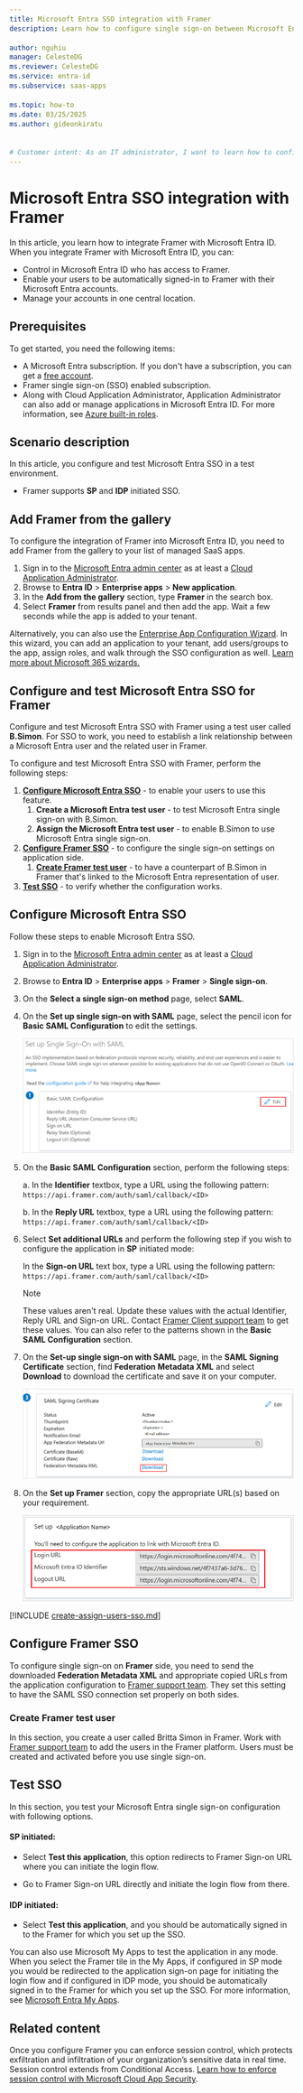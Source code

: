 ```yaml
---
title: Microsoft Entra SSO integration with Framer
description: Learn how to configure single sign-on between Microsoft Entra ID and Framer.

author: nguhiu
manager: CelesteDG
ms.reviewer: CelesteDG
ms.service: entra-id
ms.subservice: saas-apps

ms.topic: how-to
ms.date: 03/25/2025
ms.author: gideonkiratu


# Customer intent: As an IT administrator, I want to learn how to configure single sign-on between Microsoft Entra ID and Framer so that I can control who has access to Framer, enable automatic sign-in with Microsoft Entra accounts, and manage my accounts in one central location.
---
```


# Microsoft Entra SSO integration with Framer

In this article,  you learn how to integrate Framer with Microsoft Entra ID. When you integrate Framer with Microsoft Entra ID, you can:

* Control in Microsoft Entra ID who has access to Framer.
* Enable your users to be automatically signed-in to Framer with their Microsoft Entra accounts.
* Manage your accounts in one central location.

## Prerequisites

To get started, you need the following items:

* A Microsoft Entra subscription. If you don't have a subscription, you can get a [free account](https://azure.microsoft.com/free/).
* Framer single sign-on (SSO) enabled subscription.
* Along with Cloud Application Administrator, Application Administrator can also add or manage applications in Microsoft Entra ID.
For more information, see [Azure built-in roles](~/identity/role-based-access-control/permissions-reference.md).

## Scenario description

In this article,  you configure and test Microsoft Entra SSO in a test environment.

* Framer supports **SP** and **IDP** initiated SSO.

## Add Framer from the gallery

To configure the integration of Framer into Microsoft Entra ID, you need to add Framer from the gallery to your list of managed SaaS apps.

1. Sign in to the [Microsoft Entra admin center](https://entra.microsoft.com) as at least a [Cloud Application Administrator](~/identity/role-based-access-control/permissions-reference.md#cloud-application-administrator).
1. Browse to **Entra ID** > **Enterprise apps** > **New application**.
1. In the **Add from the gallery** section, type **Framer** in the search box.
1. Select **Framer** from results panel and then add the app. Wait a few seconds while the app is added to your tenant.

 Alternatively, you can also use the [Enterprise App Configuration Wizard](https://portal.office.com/AdminPortal/home?Q=Docs#/azureadappintegration). In this wizard, you can add an application to your tenant, add users/groups to the app, assign roles, and walk through the SSO configuration as well. [Learn more about Microsoft 365 wizards.](/microsoft-365/admin/misc/azure-ad-setup-guides)

<a name='configure-and-test-azure-ad-sso-for-framer'></a>

## Configure and test Microsoft Entra SSO for Framer

Configure and test Microsoft Entra SSO with Framer using a test user called **B.Simon**. For SSO to work, you need to establish a link relationship between a Microsoft Entra user and the related user in Framer.

To configure and test Microsoft Entra SSO with Framer, perform the following steps:

1. **[Configure Microsoft Entra SSO](#configure-azure-ad-sso)** - to enable your users to use this feature.
    1. **Create a Microsoft Entra test user** - to test Microsoft Entra single sign-on with B.Simon.
    1. **Assign the Microsoft Entra test user** - to enable B.Simon to use Microsoft Entra single sign-on.
1. **[Configure Framer SSO](#configure-framer-sso)** - to configure the single sign-on settings on application side.
    1. **[Create Framer test user](#create-framer-test-user)** - to have a counterpart of B.Simon in Framer that's linked to the Microsoft Entra representation of user.
1. **[Test SSO](#test-sso)** - to verify whether the configuration works.

<a name='configure-azure-ad-sso'></a>

## Configure Microsoft Entra SSO

Follow these steps to enable Microsoft Entra SSO.

1. Sign in to the [Microsoft Entra admin center](https://entra.microsoft.com) as at least a [Cloud Application Administrator](~/identity/role-based-access-control/permissions-reference.md#cloud-application-administrator).
1. Browse to **Entra ID** > **Enterprise apps** > **Framer** > **Single sign-on**.
1. On the **Select a single sign-on method** page, select **SAML**.
1. On the **Set up single sign-on with SAML** page, select the pencil icon for **Basic SAML Configuration** to edit the settings.

    ![Screenshot shows to edit Basic SAML Configuration.](common/edit-urls.png "Basic Configuration")

1. On the **Basic SAML Configuration** section, perform the following steps:

    a. In the **Identifier** textbox, type a URL using the following pattern:
    `https://api.framer.com/auth/saml/callback/<ID>`

    b. In the **Reply URL** textbox, type a URL using the following pattern:
    `https://api.framer.com/auth/saml/callback/<ID>`

1. Select **Set additional URLs** and perform the following step if you wish to configure the application in **SP** initiated mode:
    
    In the **Sign-on URL** text box, type a URL using the following pattern:
    `https://api.framer.com/auth/saml/callback/<ID>`

    > [!Note]
    > These values aren't real. Update these values with the actual Identifier, Reply URL and Sign-on URL. Contact [Framer Client support team](mailto:support@framer.com) to get these values. You can also refer to the patterns shown in the **Basic SAML Configuration** section.

1. On the **Set-up single sign-on with SAML** page, in the **SAML Signing Certificate** section,  find **Federation Metadata XML** and select **Download** to download the certificate and save it on your computer.

    ![Screenshot shows the Certificate download link.](common/metadataxml.png "Certificate")

1. On the **Set up Framer** section, copy the appropriate URL(s) based on your requirement.

	![Screenshot shows to copy configuration appropriate URLs.](common/copy-configuration-urls.png "Attributes")  

<a name='create-an-azure-ad-test-user'></a>

[!INCLUDE [create-assign-users-sso.md](~/identity/saas-apps/includes/create-assign-users-sso.md)]

## Configure Framer SSO

To configure single sign-on on **Framer** side, you need to send the downloaded **Federation Metadata XML** and appropriate copied URLs from the application configuration to [Framer support team](mailto:support@framer.com). They set this setting to have the SAML SSO connection set properly on both sides.

### Create Framer test user

In this section, you create a user called Britta Simon in Framer. Work with [Framer support team](mailto:support@framer.com) to add the users in the Framer platform. Users must be created and activated before you use single sign-on.

## Test SSO 

In this section, you test your Microsoft Entra single sign-on configuration with following options. 

#### SP initiated:

* Select **Test this application**, this option redirects to Framer Sign-on URL where you can initiate the login flow.  

* Go to Framer Sign-on URL directly and initiate the login flow from there.

#### IDP initiated:

* Select **Test this application**, and you should be automatically signed in to the Framer for which you set up the SSO. 

You can also use Microsoft My Apps to test the application in any mode. When you select the Framer tile in the My Apps, if configured in SP mode you would be redirected to the application sign-on page for initiating the login flow and if configured in IDP mode, you should be automatically signed in to the Framer for which you set up the SSO. For more information, see [Microsoft Entra My Apps](/azure/active-directory/manage-apps/end-user-experiences#azure-ad-my-apps).

## Related content

Once you configure Framer you can enforce session control, which protects exfiltration and infiltration of your organization’s sensitive data in real time. Session control extends from Conditional Access. [Learn how to enforce session control with Microsoft Cloud App Security](/cloud-app-security/proxy-deployment-aad).

